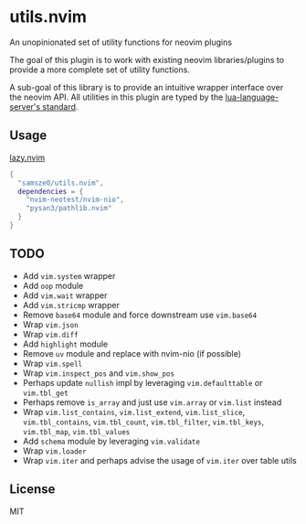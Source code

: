 # utils.nvim

An unopinionated set of utility functions for neovim plugins

The goal of this plugin is to work with existing neovim libraries/plugins to provide a more complete set of utility functions.

A sub-goal of this library is to provide an intuitive wrapper interface over the neovim API. All utilities in this plugin are typed by the [lua-language-server's standard](https://github.com/LuaLS/lua-language-server/wiki/Annotations).

## Usage

[lazy.nvim](https://github.com/folke/lazy.nvim)

```lua
{
  "samsze0/utils.nvim",
  dependencies = {
    "nvim-neotest/nvim-nio",
    "pysan3/pathlib.nvim"
  }
}
```

## TODO

- Add `vim.system` wrapper
- Add `oop` module
- Add `vim.wait` wrapper
- Add `vim.stricmp` wrapper
- Remove `base64` module and force downstream use `vim.base64`
- Wrap `vim.json`
- Wrap `vim.diff`
- Add `highlight` module
- Remove `uv` module and replace with nvim-nio (if possible)
- Wrap `vim.spell`
- Wrap `vim.inspect_pos` and `vim.show_pos`
- Perhaps update `nullish` impl by leveraging `vim.defaulttable` or `vim.tbl_get`
- Perhaps remove `is_array` and just use `vim.array` or `vim.list` instead
- Wrap `vim.list_contains`, `vim.list_extend`, `vim.list_slice`, `vim.tbl_contains`, `vim.tbl_count`, `vim.tbl_filter`, `vim.tbl_keys`, `vim.tbl_map`, `vim.tbl_values`
- Add `schema` module by leveraging `vim.validate`
- Wrap `vim.loader`
- Wrap `vim.iter` and perhaps advise the usage of `vim.iter` over table utils

## License

MIT
